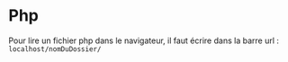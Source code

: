 # Php

Pour lire un fichier php dans le navigateur, il faut écrire dans la barre url :
`localhost/nomDuDossier/`
